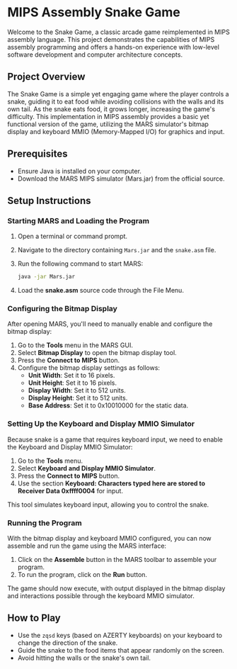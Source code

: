 # MIPS Assembly Snake Game

Welcome to the Snake Game, a classic arcade game reimplemented in MIPS assembly language. This project demonstrates the capabilities of MIPS assembly programming and offers a hands-on experience with low-level software development and computer architecture concepts.

## Project Overview

The Snake Game is a simple yet engaging game where the player controls a snake, guiding it to eat food while avoiding collisions with the walls and its own tail. As the snake eats food, it grows longer, increasing the game's difficulty. This implementation in MIPS assembly provides a basic yet functional version of the game, utilizing the MARS simulator's bitmap display and keyboard MMIO (Memory-Mapped I/O) for graphics and input.

## Prerequisites

- Ensure Java is installed on your computer.
- Download the MARS MIPS simulator (Mars.jar) from the official source.

## Setup Instructions

### Starting MARS and Loading the Program

1. Open a terminal or command prompt.
2. Navigate to the directory containing `Mars.jar` and the `snake.asm` file.
3. Run the following command to start MARS:

    ```bash
    java -jar Mars.jar
    ```

4. Load the **snake.asm** source code through the File Menu.

### Configuring the Bitmap Display

After opening MARS, you'll need to manually enable and configure the bitmap display:

1. Go to the **Tools** menu in the MARS GUI.
2. Select **Bitmap Display** to open the bitmap display tool.
3. Press the **Connect to MIPS** button.
4. Configure the bitmap display settings as follows:
    - **Unit Width**: Set it to 16 pixels.
    - **Unit Height**: Set it to 16 pixels.
    - **Display Width**: Set it to 512 units.
    - **Display Height**: Set it to 512 units.
    - **Base Address**: Set it to 0x10010000 for the static data.

### Setting Up the Keyboard and Display MMIO Simulator

Because snake is a game that requires keyboard input, we need to enable the Keyboard and Display MMIO Simulator:

1. Go to the **Tools** menu.
2. Select **Keyboard and Display MMIO Simulator**.
3. Press the **Connect to MIPS** button.
4. Use the section **Keyboard: Characters typed here are stored to Receiver Data 0xffff0004** for input. 

This tool simulates keyboard input, allowing you to control the snake.

### Running the Program

With the bitmap display and keyboard MMIO configured, you can now assemble and run the game using the MARS interface:

1. Click on the **Assemble** button in the MARS toolbar to assemble your program.
2. To run the program, click on the **Run** button.

The game should now execute, with output displayed in the bitmap display and interactions possible through the keyboard MMIO simulator.

## How to Play

- Use the `zqsd` keys (based on AZERTY keyboards) on your keyboard to change the direction of the snake.
- Guide the snake to the food items that appear randomly on the screen.
- Avoid hitting the walls or the snake's own tail.
